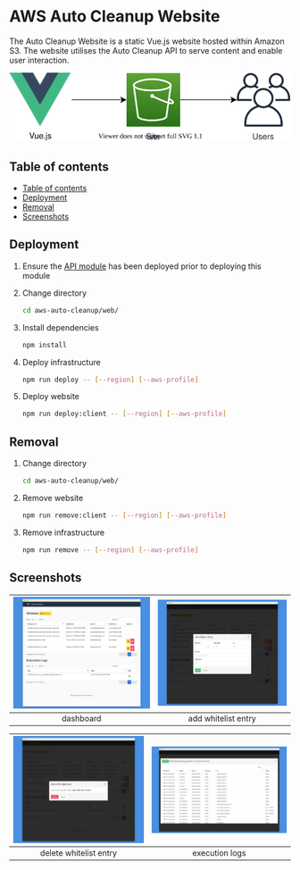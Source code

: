 # AWS Auto Cleanup Website

The Auto Cleanup Website is a static Vue.js website hosted within Amazon S3. The website utilises the Auto Cleanup API to serve content and enable user interaction.

![architecture](./static/architecture.drawio.svg)

## Table of contents

- [Table of contents](#table-of-contents)
- [Deployment](#deployment)
- [Removal](#removal)
- [Screenshots](#screenshots)

## Deployment

1. Ensure the [API module](../api) has been deployed prior to deploying this module

2. Change directory

   ```bash
   cd aws-auto-cleanup/web/
   ```
   
3. Install dependencies

   ```bash
   npm install
   ```

4. Deploy infrastructure

   ```bash
   npm run deploy -- [--region] [--aws-profile]
   ```

5. Deploy website

   ```bash
   npm run deploy:client -- [--region] [--aws-profile]
   ```

## Removal

1. Change directory

   ```bash
   cd aws-auto-cleanup/web/
   ```

2. Remove website

   ```bash
   npm run remove:client -- [--region] [--aws-profile]
   ```

3. Remove infrastructure

   ```bash
   npm run remove -- [--region] [--aws-profile]
   ```

## Screenshots

| ![main](./static/main.png) | ![add](./static/add.png) |
| :------------------------: | :----------------------: |
|         dashboard          |   add whitelist entry    |

| ![delete](./static/delete.png) | ![log](./static/log.png) |
| :----------------------------: | :----------------------: |
|     delete whitelist entry     |      execution logs      |
